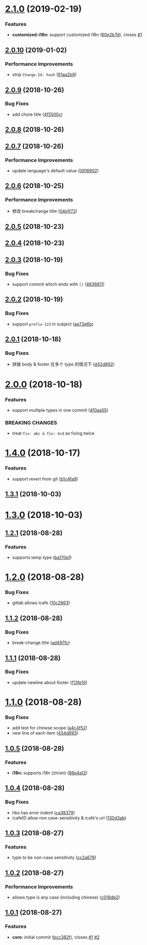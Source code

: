<a name="2.1.0"></a>
# [2.1.0](https://github.com/be-fe/conventional-changelog-befe/compare/v2.0.10...v2.1.0) (2019-02-19)


### Features

* **customized-i18n:** support customized i18n ([60e2b7d](https://github.com/be-fe/conventional-changelog-befe/commit/60e2b7d)), closes [#1](https://github.com/be-fe/conventional-changelog-befe/issues/1)



<a name="2.0.10"></a>
## [2.0.10](https://github.com/be-fe/conventional-changelog-befe/compare/v2.0.9...v2.0.10) (2019-01-02)


### Performance Improvements

* strip `Change-Id: hash` ([91aa2b9](https://github.com/be-fe/conventional-changelog-befe/commit/91aa2b9))



<a name="2.0.9"></a>
## [2.0.9](https://github.com/be-fe/conventional-changelog-befe/compare/v2.0.8...v2.0.9) (2018-10-26)


### Bug Fixes

* add chore title ([4f5500c](https://github.com/be-fe/conventional-changelog-befe/commit/4f5500c))



<a name="2.0.8"></a>
## [2.0.8](https://github.com/be-fe/conventional-changelog-befe/compare/v2.0.7...v2.0.8) (2018-10-26)



<a name="2.0.7"></a>
## [2.0.7](https://github.com/be-fe/conventional-changelog-befe/compare/v2.0.6...v2.0.7) (2018-10-26)


### Performance Improvements

* update language's default value ([0916902](https://github.com/be-fe/conventional-changelog-befe/commit/0916902))



<a name="2.0.6"></a>
## [2.0.6](https://github.com/be-fe/conventional-changelog-befe/compare/v2.0.5...v2.0.6) (2018-10-25)


### Performance Improvements

* 修改 breakchange title ([04e1f72](https://github.com/be-fe/conventional-changelog-befe/commit/04e1f72))



<a name="2.0.5"></a>
## [2.0.5](https://github.com/be-fe/conventional-changelog-befe/compare/v2.0.4...v2.0.5) (2018-10-23)



<a name="2.0.4"></a>
## [2.0.4](https://github.com/be-fe/conventional-changelog-befe/compare/v2.0.3...v2.0.4) (2018-10-23)



<a name="2.0.3"></a>
## [2.0.3](https://github.com/be-fe/conventional-changelog-befe/compare/v2.0.2...v2.0.3) (2018-10-19)


### Bug Fixes

* support commit which ends with `[]` ([4836811](https://github.com/be-fe/conventional-changelog-befe/commit/4836811))



<a name="2.0.2"></a>
## [2.0.2](https://github.com/be-fe/conventional-changelog-befe/compare/v2.0.1...v2.0.2) (2018-10-19)


### Bug Fixes

* support `prefix-123` in subject ([ae73e6b](https://github.com/be-fe/conventional-changelog-befe/commit/ae73e6b))



<a name="2.0.1"></a>
## [2.0.1](https://github.com/be-fe/conventional-changelog-befe/compare/v2.0.0...v2.0.1) (2018-10-18)


### Bug Fixes

* 拼接 body & footer 在多个 type 的情况下 ([d42d892](https://github.com/be-fe/conventional-changelog-befe/commit/d42d892))



<a name="2.0.0"></a>
# [2.0.0](https://github.com/be-fe/conventional-changelog-befe/compare/v1.4.0...v2.0.0) (2018-10-18)


### Features

* support multiple types in one commit ([4f0aa55](https://github.com/be-fe/conventional-changelog-befe/commit/4f0aa55))


### BREAKING CHANGES

* treat `fix: abc & fix: bcd` as fixing twice



<a name="1.4.0"></a>
# [1.4.0](https://github.com/be-fe/conventional-changelog-befe/compare/v1.3.1...v1.4.0) (2018-10-17)


### Features

* support revert from git ([b1c4fa9](https://github.com/be-fe/conventional-changelog-befe/commit/b1c4fa9))



<a name="1.3.1"></a>
## [1.3.1](https://github.com/be-fe/conventional-changelog-befe/compare/v1.3.0...v1.3.1) (2018-10-03)



<a name="1.3.0"></a>
# [1.3.0](https://github.com/be-fe/conventional-changelog-befe/compare/v1.2.1...v1.3.0) (2018-10-03)



<a name="1.2.1"></a>
## [1.2.1](https://github.com/be-fe/conventional-changelog-befe/compare/v1.2.0...v1.2.1) (2018-08-28)


### Features

* supports temp type ([ba170e1](https://github.com/be-fe/conventional-changelog-befe/commit/ba170e1))



<a name="1.2.0"></a>
# [1.2.0](https://github.com/be-fe/conventional-changelog-befe/compare/v1.1.2...v1.2.0) (2018-08-28)


### Bug Fixes

* gitlab allows icafe ([10c2663](https://github.com/be-fe/conventional-changelog-befe/commit/10c2663))



<a name="1.1.2"></a>
## [1.1.2](https://github.com/be-fe/conventional-changelog-befe/compare/v1.1.1...v1.1.2) (2018-08-28)


### Bug Fixes

* break-change.title ([ad497fc](https://github.com/be-fe/conventional-changelog-befe/commit/ad497fc))



<a name="1.1.1"></a>
## [1.1.1](https://github.com/be-fe/conventional-changelog-befe/compare/v1.1.0...v1.1.1) (2018-08-28)


### Bug Fixes

* update newline about footer ([f13fe10](https://github.com/be-fe/conventional-changelog-befe/commit/f13fe10))



<a name="1.1.0"></a>
# [1.1.0](https://github.com/be-fe/conventional-changelog-befe/compare/v1.0.5...v1.1.0) (2018-08-28)


### Bug Fixes

* add test for chinese scope ([a4c4f52](https://github.com/be-fe/conventional-changelog-befe/commit/a4c4f52))
* new line of each item ([434d893](https://github.com/be-fe/conventional-changelog-befe/commit/434d893))



<a name="1.0.5"></a>
## [1.0.5](https://github.com/be-fe/conventional-changelog-befe/compare/v1.0.4...v1.0.5) (2018-08-28)


### Features

* **i18n:** supports i18n (zh/en) ([86e4a12](https://github.com/be-fe/conventional-changelog-befe/commit/86e4a12))



<a name="1.0.4"></a>
## [1.0.4](https://github.com/be-fe/conventional-changelog-befe/compare/v1.0.3...v1.0.4) (2018-08-28)


### Bug Fixes

* hbs has error indent ([ca38379](https://github.com/be-fe/conventional-changelog-befe/commit/ca38379))
* icafeID allow non case-sensitivity & icafe's url ([130d3ab](https://github.com/be-fe/conventional-changelog-befe/commit/130d3ab))



<a name="1.0.3"></a>
## [1.0.3](https://github.com/be-fe/conventional-changelog-befe/compare/v1.0.2...v1.0.3) (2018-08-27)


### Features

* type to be non-case sensitivity ([cc2a678](https://github.com/be-fe/conventional-changelog-befe/commit/cc2a678))



<a name="1.0.2"></a>
## [1.0.2](https://github.com/be-fe/conventional-changelog-befe/compare/v1.0.1...v1.0.2) (2018-08-27)


### Performance Improvements

* allows type is any case (including chinese) ([c018db2](https://github.com/be-fe/conventional-changelog-befe/commit/c018db2))



<a name="1.0.1"></a>
## [1.0.1](https://github.com/be-fe/conventional-changelog-befe/compare/bcc382f...v1.0.1) (2018-08-27)


### Features

* **core:** initial commit ([bcc382f](https://github.com/be-fe/conventional-changelog-befe/commit/bcc382f)), closes [#1](https://github.com/be-fe/conventional-changelog-befe/issues/1) [#2](https://github.com/be-fe/conventional-changelog-befe/issues/2)



